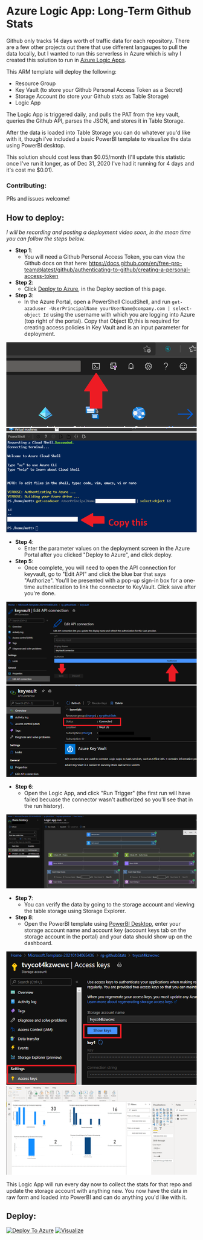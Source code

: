 # Azure Logic App: Long-Term Github Stats

Github only tracks 14 days worth of traffic data for each repository. There are a few other projects out there that use different langauges to pull the data locally, but I wanted to run this serverless in Azure which is why I created this solution to run in [Azure Logic Apps](https://docs.microsoft.com/en-us/azure/logic-apps/logic-apps-overview).

This ARM template will deploy the following: 

- Resource Group
- Key Vault (to store your Github Personal Access Token as a Secret)
- Storage Account (to store your Github stats as Table Storage)
- Logic App 

The Logic App is triggered daily, and pulls the PAT from the key vault, queries the Github API, parses the JSON, and stores it in Table Storage. 

After the data is loaded into Table Storage you can do whatever you'd like with it, though i've included a basic PowerBI template to visualize the data using PowerBI desktop.

This solution should cost less than $0.05/month (I'll update this statistic once I've run it longer, as of Dec 31, 2020 I've had it running for 4 days and it's cost me $0.01). 

### Contributing: 

PRs and issues welcome! 


## How to deploy: 

*I will be recording and posting a deployment video soon, in the mean time you can follow the steps below.*

- **Step 1**: 
  - You will need a Github Personal Access Token, you can view the Github docs on that here: https://docs.github.com/en/free-pro-team@latest/github/authenticating-to-github/creating-a-personal-access-token
- **Step 2**:
  - Click [Deploy to Azure](#deploy), in the Deploy section of this page.
- **Step 3**:
  - In the Azure Portal, open a PowerShell CloudShell, and run ```get-azaduser -UserPrincipalName yourUserName@company.com | select-object Id``` using the username with which you are logging into Azure (top right of the portal). Copy that Object ID,this is required for creating access policies in Key Vault and is an input parameter for deployment.

<img src="./images/cloudshell.PNG" width="550"/>


<img src="./images/objectID.png"/>


- **Step 4**:
  - Enter the parameter values on the deployment screen in the Azure Portal after you clicked "Deploy to Azure", and click deploy. 
- **Step 5**:
  - Once complete, you will need to open the API connection for keyvault, go to "Edit API" and click the blue bar that says "Authorize". You'll be presented with a pop-up sign-in box for a one-time authentication to link the connector to KeyVault. Click save after you're done. 

<img src="./images/authorizeKV.png"/>

<img src="./images/connectedKV.png"/>


- **Step 6**:
  - Open the Logic App, and click "Run Trigger" (the first run will have failed becuase the connector wasn't authorized so you'll see that in the run history).

<img src="./images/logicappRun.png"/>

- **Step 7**:
  - You can verify the data by going to the storage account and viewing the table storage using Storage Explorer. 
- **Step 8**:
  - Open the PowerBI template using [PowerBI Desktop](https://powerbi.microsoft.com/en-us/downloads/), enter your storage account name and account key (account keys tab on the storage account in the portal) and your data should show up on the dashboard. 

<img src="./images/accessKey.png"/>


<img src="./images/powerBI.png"/>


This Logic App will run every day now to collect the stats for that repo and update the storage account with anything new. You now have the data in raw form and loaded into PowerBI and can do anything you'd like with it. 
## Deploy:

[//]: # (The short URLs below are to show impact of this solution by tracking number of deployments. You can use the direct link if you wish - https://portal.azure.com/#create/Microsoft.Template/uri/https%3A%2F%2Fraw.githubusercontent.com%2FMattHansen0%2Flogicapp-githubstats%2Fmain%2Fazuredeploy.json)


[![Deploy To Azure](http://azuredeploy.net/deploybutton.png)](https://urls.hansencloud.com/deploy-githubstats-logicapp)  [![Visualize](http://armviz.io/visualizebutton.png)](http://armviz.io/#/?load=https%3A%2F%2Fraw.githubusercontent.com%2FMattHansen0%2Flogicapp-githubstats%2Fmain%2Fazuredeploy.json)
